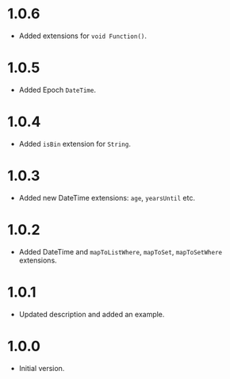 # 1.0.6

- Added extensions for `void Function()`.

# 1.0.5

- Added Epoch `DateTime`.

# 1.0.4

- Added `isBin` extension for `String`.

# 1.0.3

- Added new DateTime extensions: `age`, `yearsUntil` etc.

# 1.0.2

- Added DateTime and `mapToListWhere`, `mapToSet`, `mapToSetWhere` extensions.

# 1.0.1

- Updated description and added an example.

# 1.0.0

- Initial version.
